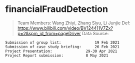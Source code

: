 # financialFraudDetection
> Team Members: Wang Zhiyi, Zhang Siyu, Li Junjie
> Def: https://www.bilibili.com/video/BV124411V7Zx?p=2&spm_id_from=pageDriver
> Data Source:
```
Submission of group list:				19 Feb 2021
Submission of case study briefing:		26 Feb 2021
Project Presentation:				29-30 Apr 2021
Project Report submission:			8 May 2021
```
